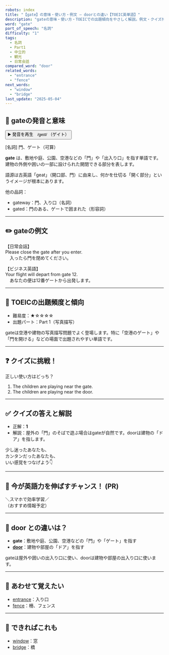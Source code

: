 ```yaml
---
robots: index
title: "【gate】の意味・使い方・例文 ― doorとの違い【TOEIC英単語】"
description: "gateの意味・使い方・TOEICでの出題傾向をやさしく解説。例文・クイズ付きでdoorとの違いもわかりやすく学べます。"
word: "gate"
part_of_speech: "名詞"
difficulty: "1"
tags:
  - 名詞
  - Part1
  - 中立的
  - 観光
  - 日常会話
compared_word: "door"
related_words:
  - "entrance"
  - "fence"
next_words:
  - "window"
  - "bridge"
last_update: "2025-05-04"
---
```


## 🔰 gateの発音と意味

<button class="play-audio" onclick="playTTS('gate')">
  <span class="play-audio-main">
    ▶️ 発音を再生　/geɪt/
  </span>
  <span class="play-audio-sub">
    （ゲイト）
  </span>
</button>

[名詞] 門、ゲート（可算）

**gate** は、敷地や庭、公園、空港などの「門」や「出入り口」を指す単語です。建物の外側や囲いの一部に設けられた開閉できる部分を表します。

語源は古英語「geat」（開口部、門）に由来し、何かを仕切る「開く部分」というイメージが根本にあります。

他の品詞：  
- gateway：門、入り口（名詞）
- gated：門のある、ゲートで囲まれた（形容詞）

---

## ✏️ gateの例文

【日常会話】  
Please close the gate after you enter.  
　入ったら門を閉めてください。

【ビジネス英語】  
Your flight will depart from gate 12.  
　あなたの便は12番ゲートから出発します。

---

## 🎯 TOEICの出題頻度と傾向

- 難易度：★☆☆☆☆
- 出題パート：Part 1（写真描写）

gateは空港や建物の写真描写問題でよく登場します。特に「空港のゲート」や「門を開ける」などの場面で出題されやすい単語です。

---

## ❓ クイズに挑戦！

正しい使い方はどっち？

1. The children are playing near the gate.  
2. The children are playing near the door.

---

## ✅ クイズの答えと解説

- 正解：**1**
- 解説：屋外の「門」のそばで遊ぶ場合はgateが自然です。doorは建物の「ドア」を指します。

少し迷ったあなたも、  
カンタンだったあなたも、  
いい感覚をつなげよう👇️

---

## 🚀 今が英語力を伸ばすチャンス！ (PR)

<div class="info-center">
＼スマホで効率学習／<br>  
（おすすめ情報予定）
</div>

---

## 🤔  door との違いは？

- **gate**：敷地や庭、公園、空港などの「門」や「ゲート」を指す
- **[door](/word/door)**：建物や部屋の「ドア」を指す

gateは屋外や囲いの出入り口に使い、doorは建物や部屋の出入り口に使います。

---

## 🧩 あわせて覚えたい

- [entrance](/word/entrance)：入り口
- [fence](/word/fence)：柵、フェンス

---

## 📖 できればこれも

- [window](/word/window)：窓
- [bridge](/word/bridge)：橋

<!-- cvid: aid21_bid05 -->
